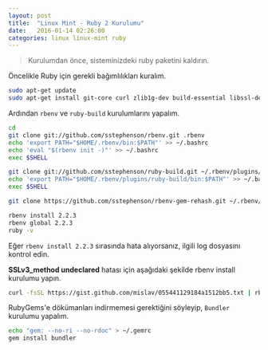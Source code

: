 ```yaml
---
layout: post
title:  "Linux Mint - Ruby 2 Kurulumu"
date:   2016-01-14 02:26:00
categories: linux linux-mint ruby
---
```


> Kurulumdan önce, sisteminizdeki ruby paketini kaldırın.

Öncelikle Ruby için gerekli bağımlılıkları kuralım.

```bash
sudo apt-get update
sudo apt-get install git-core curl zlib1g-dev build-essential libssl-dev libreadline-dev libyaml-dev libsqlite3-dev sqlite3 libxml2-dev libxslt1-dev libcurl4-openssl-dev python-software-properties libffi-dev
```

Ardından `rbenv` ve `ruby-build` kurulumlarını yapalım.

```bash
cd
git clone git://github.com/sstephenson/rbenv.git .rbenv
echo 'export PATH="$HOME/.rbenv/bin:$PATH"' >> ~/.bashrc
echo 'eval "$(rbenv init -)"' >> ~/.bashrc
exec $SHELL

git clone git://github.com/sstephenson/ruby-build.git ~/.rbenv/plugins/ruby-build
echo 'export PATH="$HOME/.rbenv/plugins/ruby-build/bin:$PATH"' >> ~/.bashrc
exec $SHELL

git clone https://github.com/sstephenson/rbenv-gem-rehash.git ~/.rbenv/plugins/rbenv-gem-rehash

rbenv install 2.2.3
rbenv global 2.2.3
ruby -v
```

Eğer `rbenv install 2.2.3` sırasında hata alıyorsanız, ilgili log dosyasını kontrol edin.

**SSLv3_method undeclared** hatası için aşağıdaki şekilde rbenv install kurulumu yapın.

```bash
curl -fsSL https://gist.github.com/mislav/055441129184a1512bb5.txt | rbenv install --patch 2.2.3
```

RubyGems'e dökümanları indirmemesi gerektiğini söyleyip, `Bundler` kurulumu yapalım.

```bash
echo "gem: --no-ri --no-rdoc" > ~/.gemrc
gem install bundler
```
